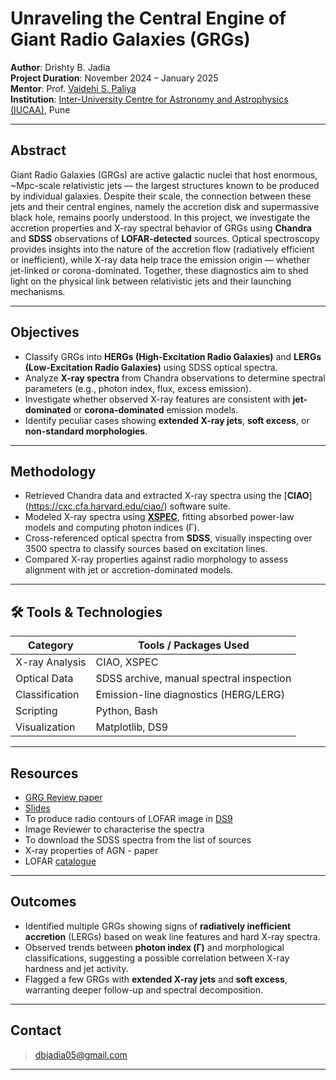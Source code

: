 # Unraveling the Central Engine of Giant Radio Galaxies (GRGs)

**Author**: Drishty B. Jadia  
**Project Duration**: November 2024 – January 2025  
**Mentor**: Prof. [Vaidehi S. Paliya](https://www.iucaa.in/en/faculty-research/vaidehi-paliya)  
**Institution**: [Inter-University Centre for Astronomy and Astrophysics (IUCAA)](https://www.iucaa.in/en/), Pune  

---

## Abstract

Giant Radio Galaxies (GRGs) are active galactic nuclei that host enormous, ~Mpc-scale relativistic jets — the largest structures known to be produced by individual galaxies. Despite their scale, the connection between these jets and their central engines, namely the accretion disk and supermassive black hole, remains poorly understood. In this project, we investigate the accretion properties and X-ray spectral behavior of GRGs using **Chandra** and **SDSS** observations of **LOFAR-detected** sources. Optical spectroscopy provides insights into the nature of the accretion flow (radiatively efficient or inefficient), while X-ray data help trace the emission origin — whether jet-linked or corona-dominated. Together, these diagnostics aim to shed light on the physical link between relativistic jets and their launching mechanisms.

---

## Objectives

- Classify GRGs into **HERGs (High-Excitation Radio Galaxies)** and **LERGs (Low-Excitation Radio Galaxies)** using SDSS optical spectra.
- Analyze **X-ray spectra** from Chandra observations to determine spectral parameters (e.g., photon index, flux, excess emission).
- Investigate whether observed X-ray features are consistent with **jet-dominated** or **corona-dominated** emission models.
- Identify peculiar cases showing **extended X-ray jets**, **soft excess**, or **non-standard morphologies**.

---

## Methodology

- Retrieved Chandra data and extracted X-ray spectra using the [**CIAO**] (https://cxc.cfa.harvard.edu/ciao/) software suite.
- Modeled X-ray spectra using [**XSPEC**](https://heasarc.gsfc.nasa.gov/xanadu/xspec/), fitting absorbed power-law models and computing photon indices (Γ).
- Cross-referenced optical spectra from **SDSS**, visually inspecting over 3500 spectra to classify sources based on excitation lines.
- Compared X-ray properties against radio morphology to assess alignment with jet or accretion-dominated models.

---

## 🛠️ Tools & Technologies

| Category        | Tools / Packages Used                         |
|----------------|-----------------------------------------------|
| X-ray Analysis | CIAO, XSPEC                                   |
| Optical Data   | SDSS archive, manual spectral inspection      |
| Classification | Emission-line diagnostics (HERG/LERG)         |
| Scripting      | Python, Bash                                  |
| Visualization  | Matplotlib, DS9                               |

---

## Resources

- [GRG Review paper](https://www.ias.ac.in/public/Volumes/joaa/044/00/0013.pdf)
- [Slides](https://docs.google.com/presentation/d/1WD_pHSzb5RbgGd2KY3c48NTCwpc8vY07Ovhze4ZpZfM/edit?usp=sharing) 
- To produce radio contours of LOFAR image in [DS9](https://sites.google.com/cfa.harvard.edu/saoimageds9)
- Image Reviewer to characterise the spectra
- To download the SDSS spectra from the list of sources
- X-ray properties of AGN - paper
- LOFAR [catalogue](https://arxiv.org/abs/2405.00232)

---

## Outcomes

- Identified multiple GRGs showing signs of **radiatively inefficient accretion** (LERGs) based on weak line features and hard X-ray spectra.
- Observed trends between **photon index (Γ)** and morphological classifications, suggesting a possible correlation between X-ray hardness and jet activity.
- Flagged a few GRGs with **extended X-ray jets** and **soft excess**, warranting deeper follow-up and spectral decomposition.

---

## Contact

> dbjadia05@gmail.com

---

